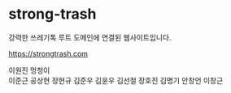 # strong-trash

강력한 쓰레기톡 루트 도메인에 연결된 웹사이트입니다.

https://strongtrash.com

이원진 멍청이 <br>
이준근
공상현
장현규
김준우
김윤우
김선철
장호진
김명기
안창언
이창근
